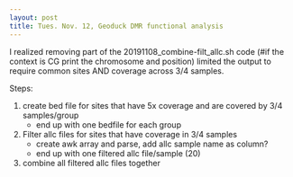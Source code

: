 ```yaml
---
layout: post
title: Tues. Nov. 12, Geoduck DMR functional analysis 
---
```



I realized removing part of the 20191108_combine-filt_allc.sh code (#if the context is CG print the chromosome and position) limited the output to require common sites AND coverage across 3/4 samples.

Steps:
1. create bed file for sites that have 5x coverage and are covered by 3/4 samples/group
	- end up with one bedfile for each group
2. Filter allc files for sites that have coverage in 3/4 samples
	- create awk array and parse, add allc sample name as column?
	- end up with one filtered allc file/sample (20)
3.   combine all filtered allc files together




